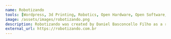 ```yaml
---
name: Robotizando
tools: [Wordpress, 3d Printing, Robotics, Open Hardware, Open Software, C++, Java, OpenSCAD, 3d Modeling, Mechanics, Physics ]
image: /assets/images/robotizando.png
description: Robotizando was created by Daniel Basconcello Filho as a repository for showcasing his projects.<br><br> Written in simple language and with articles aimed at the Brazilian audience, the site gathers various articles developed and designed for our young enthusiasts in open technologies."
external_url: https://robotizando.com.br
---
```




